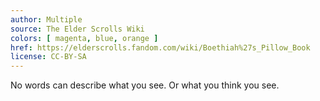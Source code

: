 ```yaml
---
author: Multiple
source: The Elder Scrolls Wiki
colors: [ magenta, blue, orange ]
href: https://elderscrolls.fandom.com/wiki/Boethiah%27s_Pillow_Book
license: CC-BY-SA
---
```

No words can describe what you see.
Or what you think you see.
